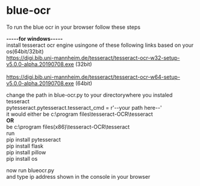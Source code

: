 # blue-ocr

To run the blue ocr in your browser follow these steps

<b>-----for windows-----</b><br>
install tesseract ocr engine usingone of these following links based on your os(64bit/32bit)<br>
https://digi.bib.uni-mannheim.de/tesseract/tesseract-ocr-w32-setup-v5.0.0-alpha.20190708.exe (32bit)<br><br>
https://digi.bib.uni-mannheim.de/tesseract/tesseract-ocr-w64-setup-v5.0.0-alpha.20190708.exe (64bit)<br>

change the path in blue-ocr.py to your directorywhere you instaled tesseract<br>
pytesseract.pytesseract.tesseract_cmd = r'--your path here--'<br>
it would either be c:\program files\tesseract-OCR\tesseract<br>
<b>OR</b><br>
be c:\program files(x86)\tesseract-OCR\tesseract<br>
run<br>
pip install pytesseract<br>
pip install flask<br>
pip install pillow<br>
pip install os<br>
    
now run blueocr.py<br> 
and type ip address shown in the console in your browser<br>
